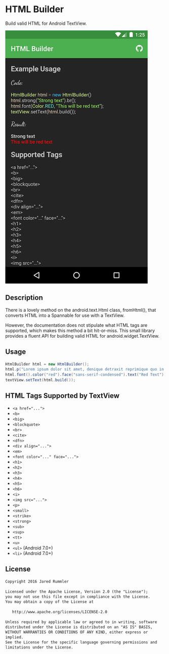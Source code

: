 # HTML Builder

Build valid HTML for Android TextView.

![Screenshot](art/screenshot.png)

## Description

There is a lovely method on the android.text.Html class, fromHtml(), that converts HTML into a Spannable for use with a TextView.

However, the documentation does not stipulate what HTML tags are supported, which makes this method a bit hit-or-miss. This small library provides a fluent API for building valid HTML for android.widget.TextView.

## Usage

```java
HtmlBuilder html = new HtmlBuilder();
html.p("Lorem ipsum dolor sit amet, denique detraxit reprimique quo in. Ius dicat omnes mucius cu.");
html.font().color("red").face("sans-serif-condensed").text("Red Text").close();
textView.setText(html.build());
```

## HTML Tags Supported by TextView

<ul>
 <li><code>&lt;a href=&quot;...&quot;&gt;</code></li>
 <li><code>&lt;b&gt;</code></li>
 <li><code>&lt;big&gt;</code></li>
 <li><code>&lt;blockquote&gt;</code></li>
 <li><code>&lt;br&gt;</code></li>
 <li><code>&lt;cite&gt;</code></li>
 <li><code>&lt;dfn&gt;</code></li>
 <li><code>&lt;div align=&quot;...&quot;&gt;</code></li>
 <li><code>&lt;em&gt;</code></li>
 <li><code>&lt;font color=&quot;...&quot; face=&quot;...&quot;&gt;</code></li>
 <li><code>&lt;h1&gt;</code></li>
 <li><code>&lt;h2&gt;</code></li>
 <li><code>&lt;h3&gt;</code></li>
 <li><code>&lt;h4&gt;</code></li>
 <li><code>&lt;h5&gt;</code></li>
 <li><code>&lt;h6&gt;</code></li>
 <li><code>&lt;i&gt;</code></li>
 <li><code>&lt;img src=&quot;...&quot;&gt;</code></li>
 <li><code>&lt;p&gt;</code></li>
 <li><code>&lt;small&gt;</code></li>
 <li><code>&lt;strike&gt;</code></li>
 <li><code>&lt;strong&gt;</code></li>
 <li><code>&lt;sub&gt;</code></li>
 <li><code>&lt;sup&gt;</code></li>
 <li><code>&lt;tt&gt;</code></li>
 <li><code>&lt;u&gt;</code></li>
 <li><code>&lt;ul&gt;</code> (Android 7.0+)</li>
 <li><code>&lt;li&gt;</code> (Android 7.0+)</li>
 </ul>

## License

    Copyright 2016 Jared Rummler

    Licensed under the Apache License, Version 2.0 (the "License");
    you may not use this file except in compliance with the License.
    You may obtain a copy of the License at

       http://www.apache.org/licenses/LICENSE-2.0

    Unless required by applicable law or agreed to in writing, software
    distributed under the License is distributed on an "AS IS" BASIS,
    WITHOUT WARRANTIES OR CONDITIONS OF ANY KIND, either express or implied.
    See the License for the specific language governing permissions and
    limitations under the License.
